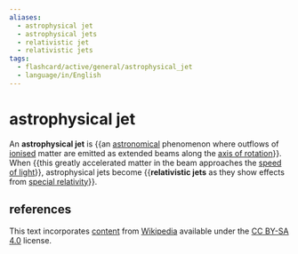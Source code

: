 ```yaml
---
aliases:
  - astrophysical jet
  - astrophysical jets
  - relativistic jet
  - relativistic jets
tags:
  - flashcard/active/general/astrophysical_jet
  - language/in/English
---
```


# astrophysical jet

An __astrophysical jet__ is {{an [astronomical](astronomy.md) phenomenon where outflows of [ionised](ionization.md) matter are emitted as extended beams along the [axis of rotation](rotation.md)}}. When {{this greatly accelerated matter in the beam approaches the [speed of light](speed%20of%20light.md)}}, astrophysical jets become {{__relativistic jets__ as they show effects from [special relativity](special%20relativity.md)}}. <!--SR:!2024-09-08,17,290!2024-11-09,63,310!2024-11-06,61,310-->

## references

This text incorporates [content](https://en.wikipedia.org/wiki/astrophysical_jet) from [Wikipedia](Wikipedia.md) available under the [CC BY-SA 4.0](https://creativecommons.org/licenses/by-sa/4.0/) license.

